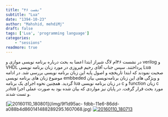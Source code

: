 ```yaml
---
title: "نشست ۴۶"
subtitle: "Lua"
date: "1394-10-23"
author: "Mahshid, mehdiMj"
draft: false
tags: ['Lua', 'programming language']
categories:
    - "sessions"
readmore: true
---
```

در نشست ۴۶ام لاگ شیراز ابتدا اعضا به بحث درباره برنامه نویسی موازی و verilog و VHDL پرداختند. سپس جناب آقای رحیم فیروزی در مورد زبان برنامه نویسی Lua صحبت نمودند که ابتدا تاریخچه و اصول پایه این زبان برنامه نویسی بررسی شد.
در ادامه موضوع زبان های برنامه نویسی embbeded و ویژگی های این زبان برنامه‌نویسی بیان گردید. همچنین نحوه اجرای یک برنامه lua در زبان برنامه نویسی c و function زبان c درlua مورد بحث قرار گرفت. در پایان نیز مواردی که بیان شده بود
به صورت عملی اجرا و تست شدند.

<!--فایل ارایه: [luaEm](https://shirazlug.ir/wp-content/uploads/2016/01/luaEm.odp)-->

[![20160110_180801](/img/9f1d95ac-fdbb-11e6-86dd-a088b4d860141488289295.1607068.jpg)](/img/9f1d95ac-
fdbb-11e6-86dd-a088b4d860141488289295.1607068.jpg)
[![20160110_180713](/img/9f1d9854-fdbb-11e6-86dd-a088b4d860141488289295.160759.jpg)](/img/9f1d9854-fdbb-11e6-86dd-a088b4d860141488289295.160759.jpg)
